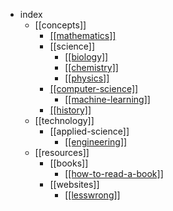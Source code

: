 - index
  - [[concepts]]
    - [[[mathematics]]](/tree/math)
    - [[science]]
      - [[[biology]]](/tree/biology)
      - [[[chemistry]]](/tree/chemistry)
      - [[[physics]]](/tree/physics)
    - [[[computer-science]]](/tree/computer-science)
      - [[[machine-learning]]](/tree/machine-learning)
    - [[[history]]](/tree/history)
  - [[technology]]
    - [[applied-science]]
      - [[[engineering]]](/tree/engineering)
  - [[resources]]
    - [[books]]
      - [[[how-to-read-a-book]]](/tree/how-to-read-a-book)
    - [[websites]]
      - [[[lesswrong]]](/tree/lesswrong)
